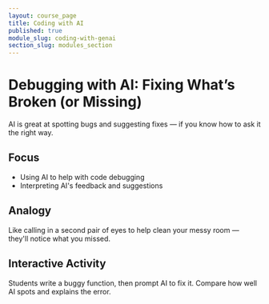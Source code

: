 ```yaml
---
layout: course_page
title: Coding with AI
published: true
module_slug: coding-with-genai
section_slug: modules_section
---
```


# Debugging with AI: Fixing What’s Broken (or Missing)

AI is great at spotting bugs and suggesting fixes — if you know how to ask it the right way.

## Focus
- Using AI to help with code debugging
- Interpreting AI's feedback and suggestions

## Analogy
Like calling in a second pair of eyes to help clean your messy room — they'll notice what you missed.

## Interactive Activity
Students write a buggy function, then prompt AI to fix it. Compare how well AI spots and explains the error.

